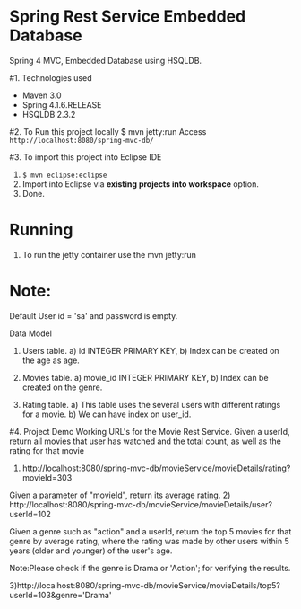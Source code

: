 Spring Rest Service Embedded Database
===============================
Spring 4 MVC, Embedded Database using HSQLDB.

#1. Technologies used
* Maven 3.0
* Spring 4.1.6.RELEASE
* HSQLDB 2.3.2

#2. To Run this project locally
$ mvn jetty:run
Access ```http://localhost:8080/spring-mvc-db/```

#3. To import this project into Eclipse IDE
1. ```$ mvn eclipse:eclipse```
2. Import into Eclipse via **existing projects into workspace** option.
3. Done.

# Running
1) To run the jetty container use the mvn jetty:run

# Note:
Default User id = 'sa' and password is empty.

Data Model 
1) Users table.
a) id INTEGER PRIMARY KEY,
b) Index can be created on the age as age.

2) Movies table.
a) movie_id INTEGER PRIMARY KEY,
b) Index can be created on the genre.

3) Rating table.
a) This table uses the several users with different ratings for a movie.
b) We can have index on user_id.


#4. Project Demo
Working URL's for the Movie Rest Service.
Given a userId, return all movies that user has watched and the total count, as well as the rating for that movie
1) http://localhost:8080/spring-mvc-db/movieService/movieDetails/rating?movieId=303

Given a parameter of "movieId", return its average rating.
2) http://localhost:8080/spring-mvc-db/movieService/movieDetails/user?userId=102

Given a genre such as "action" and a userId, return the top 5 movies for that genre by average rating, where the rating was made by other users within 5 years (older and younger) of the user's age.

Note:Please check if the genre is Drama or 'Action'; for verifying the results.

3)http://localhost:8080/spring-mvc-db/movieService/movieDetails/top5?userId=103&genre='Drama'

